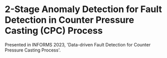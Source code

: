 <h1>2-Stage Anomaly Detection for Fault Detection in Counter Pressure Casting (CPC) Process</h1>
Presented in INFORMS 2023, 'Data-driven Fault Detection for Counter Pressure Casting Process'.
